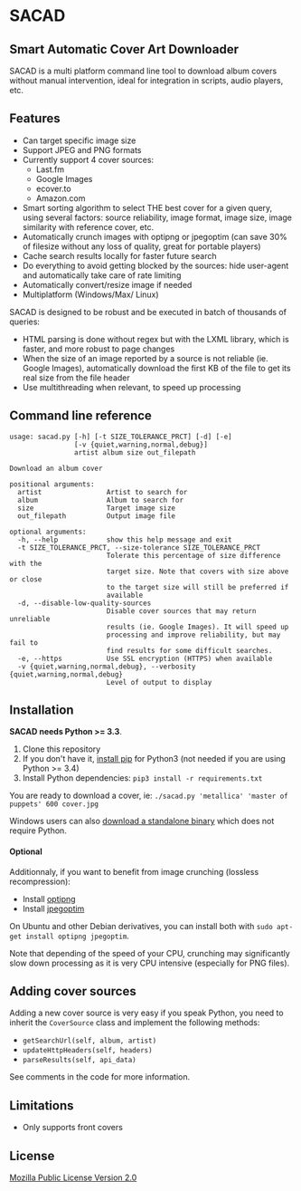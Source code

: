 SACAD
=====
Smart Automatic Cover Art Downloader
------------------------------------

SACAD is a multi platform command line tool to download album covers without manual intervention, ideal for integration in scripts, audio players, etc.


## Features

* Can target specific image size
* Support JPEG and PNG formats
* Currently support 4 cover sources:
    * Last.fm
    * Google Images
    * ecover.to
    * Amazon.com
* Smart sorting algorithm to select THE best cover for a given query, using several factors: source reliability, image format, image size, image similarity with reference cover, etc.
* Automatically crunch images with optipng or jpegoptim (can save 30% of filesize without any loss of quality, great for portable players)
* Cache search results locally for faster future search
* Do everything to avoid getting blocked by the sources: hide user-agent and automatically take care of rate limiting
* Automatically convert/resize image if needed
* Multiplatform (Windows/Max/ Linux)

SACAD is designed to be robust and be executed in batch of thousands of queries:

* HTML parsing is done without regex but with the LXML library, which is faster, and more robust to page changes
* When the size of an image reported by a source is not reliable (ie. Google Images), automatically download the first KB of the file to get its real size from the file header
* Use multithreading when relevant, to speed up processing


## Command line reference

    usage: sacad.py [-h] [-t SIZE_TOLERANCE_PRCT] [-d] [-e]
                    [-v {quiet,warning,normal,debug}]
                    artist album size out_filepath

    Download an album cover

    positional arguments:
      artist                Artist to search for
      album                 Album to search for
      size                  Target image size
      out_filepath          Output image file

    optional arguments:
      -h, --help            show this help message and exit
      -t SIZE_TOLERANCE_PRCT, --size-tolerance SIZE_TOLERANCE_PRCT
                            Tolerate this percentage of size difference with the
                            target size. Note that covers with size above or close
                            to the target size will still be preferred if
                            available
      -d, --disable-low-quality-sources
                            Disable cover sources that may return unreliable
                            results (ie. Google Images). It will speed up
                            processing and improve reliability, but may fail to
                            find results for some difficult searches.
      -e, --https           Use SSL encryption (HTTPS) when available
      -v {quiet,warning,normal,debug}, --verbosity {quiet,warning,normal,debug}
                            Level of output to display


## Installation

**SACAD needs Python >= 3.3**.

1. Clone this repository
2. If you don't have it, [install pip](http://www.pip-installer.org/en/latest/installing.html) for Python3 (not needed if you are using Python >= 3.4)
3. Install Python dependencies: `pip3 install -r requirements.txt`

You are ready to download a cover, ie: `./sacad.py 'metallica' 'master of puppets' 600 cover.jpg`

Windows users can also [download a standalone binary](https://dl.dropboxusercontent.com/u/70127955/sacad_20140628_win.7z) which does not require Python.

#### Optional

Additionnaly, if you want to benefit from image crunching (lossless recompression):

* Install [optipng](http://optipng.sourceforge.net/)
* Install [jpegoptim](http://freecode.com/projects/jpegoptim)

On Ubuntu and other Debian derivatives, you can install both with `sudo apt-get install optipng jpegoptim`.

Note that depending of the speed of your CPU, crunching may significantly slow down processing as it is very CPU intensive (especially for PNG files).


## Adding cover sources

Adding a new cover source is very easy if you speak Python, you need to inherit the `CoverSource` class and implement the following methods:

* `getSearchUrl(self, album, artist)`
* `updateHttpHeaders(self, headers)`
* `parseResults(self, api_data)`

See comments in the code for more information.


## Limitations

* Only supports front covers

## License

[Mozilla Public License Version 2.0](https://www.mozilla.org/MPL/2.0/)
